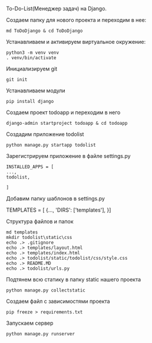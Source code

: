 To-Do-List(Менеджер задач) на Django.


Создаем папку для нового проекта и переходим в нее:

    md ToDoDjango & cd ToDoDjango

Устанавливаем и активируем виртуальное окружение:

    python3 -m venv venv
    . venv/bin/activate

Инициализируем git

    git init

Устанавливаем модули

    pip install django

Создаем проект todoapp и переходим в него

    django-admin startproject todoapp & cd todoapp

Создадим приложение todolist

    python manage.py startapp todolist

Зарегистрируем приложение в файле settings.py

    INSTALLED_APPS = [
    ...,
    todolist,

    ]


Добавим папку шаблонов в settings.py

TEMPLATES = [
{...,
'DIRS': ['templates'],
}]

Структура файлов и папок

    md templates
    mkdir todolist\static\css
    echo .> .gitignore
    echo .> templates/layout.html
    echo .> templates/index.html
    echo .> todolist/static/todolist/css/style.css
    echo .> README.MD
    echo .> todolist/urls.py

Подтянем всю статику в папку static нашего проекта

    python manage.py collectstatic

Создаем файл с зависимостями проекта

    pip freeze > requirements.txt

Запускаем сервер

    python manage.py runserver
